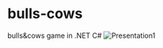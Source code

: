# bulls-cows
bulls&amp;cows game in .NET C#
![Presentation1](https://user-images.githubusercontent.com/76289001/168540828-5d761d23-524a-4e75-88a1-aaa6ca613839.png)
